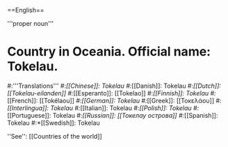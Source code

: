 ==English==

'''proper noun'''

# Country in Oceania. Official name: Tokelau.
#:'''Translations'''
#:*[[Chinese]]: Tokelau
#:*[[Danish]]: Tokelau
#:*[[Dutch]]: [[Tokelau-eilanden]]
#:*[[Esperanto]]: [[Tokelao]]
#:*[[Finnish]]: Tokelau
#:*[[French]]: [[Tokélaou]]
#:*[[German]]: Tokelau
#:*[[Greek]]: [[Τοκελάου]]
#:*[[Interlingua]]: Tokelau
#:*[[Italian]]: Tokelau
#:*[[Polish]]: Tokelau
#:*[[Portuguese]]: Tokelau
#:*[[Russian]]: [[Токелау острова]]
#:*[[Spanish]]: Tokelau
#:*[[Swedish]]: Tokelau

''See'': [[Countries of the world]]